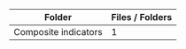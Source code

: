 | Folder               |   Files / Folders |
|----------------------|-------------------|
| Composite indicators |                 1 |